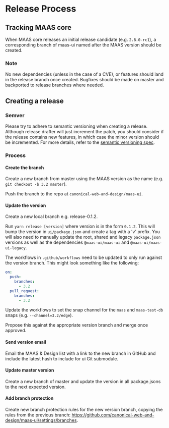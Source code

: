 # Release Process

## Tracking MAAS core

When MAAS core releases an initial release candidate (e.g. `2.8.0-rc1`), a corresponding branch of maas-ui named after the MAAS
version should be created.

### Note

No new dependencies (unless in the case of a CVE), or features should land in
the release branch once created. Bugfixes should be made on master and backported to release branches where needed.

## Creating a release

### Semver

Please try to adhere to semantic versioning when creating a release. Although release drafter will just increment the patch, you should consider if the release contains new features, in which case the minor version should be incremented. For more details, refer to the [semantic versioning spec](https://semver.org/).

### Process

#### Create the branch

Create a new branch from master using the MAAS version as the name (e.g. `git checkout -b 3.2 master`).

Push the branch to the repo at `canonical-web-and-design/maas-ui`.

#### Update the version

Create a new local branch e.g. release-0.1.2.

Run `yarn release [version]` where version is in the form `0.1.2`. This will bump the version in `ui/package.json` and create a tag with a 'v' prefix. You will also need to manually update the root, shared and legacy `package.json` versions as well as the dependencies `@maas-ui/maas-ui` and `@maas-ui/maas-ui-legacy`.

The workflows in `.github/workflows` need to be updated to only run against the version
branch. This might look something like the following:

```yaml
on:
  push:
    branches:
      - 3.2
  pull_request:
    branches:
      - 3.2
```

Update the workflows to set the snap channel for the `maas` and
`maas-test-db` snaps (e.g. `--channel=3.2/edge`).

Propose this against the appropriate version branch and merge once approved.

#### Send version email

Email the MAAS & Design list with a link to the new branch in GitHub and include
the latest hash to include for ui Git submodule.

#### Update master version

Create a new branch of master and update the version in all package.jsons to the next expected version.

#### Add branch protection

Create new branch protection rules for the new version branch, copying the rules from the previous branch: https://github.com/canonical-web-and-design/maas-ui/settings/branches.

